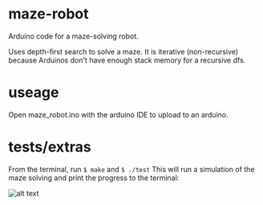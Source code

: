# maze-robot
Arduino code for a maze-solving robot. 

Uses depth-first search to solve a maze. It is iterative (non-recursive) because Arduinos don't have enough stack memory for a recursive dfs.

# useage
Open maze_robot.ino with the arduino IDE to upload to an arduino.

# tests/extras
From the terminal, run `$ make` and `$ ./test`
This will run a simulation of the maze solving and print the progress to the terminal:

![alt text](https://github.com/filipbystricky/maze-robot/screenshots/simulation.png)
